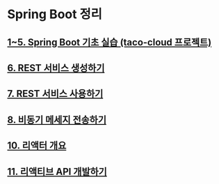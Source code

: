 # Spring Boot 정리
## [1~5. Spring Boot 기초 실습 (taco-cloud 프로젝트)](./taco-cloud)

## [6. REST 서비스 생성하기](./taco-cloud/CH06.md)

## [7. REST 서비스 사용하기](./taco-cloud/CH07.md)

## [8. 비동기 메세지 전송하기](./taco-cloud/CH08.md)

## [10. 리액터 개요](./taco-cloud/CH10.md)

## [11. 리액티브 API 개발하기](./taco-cloud/CH11.md)
